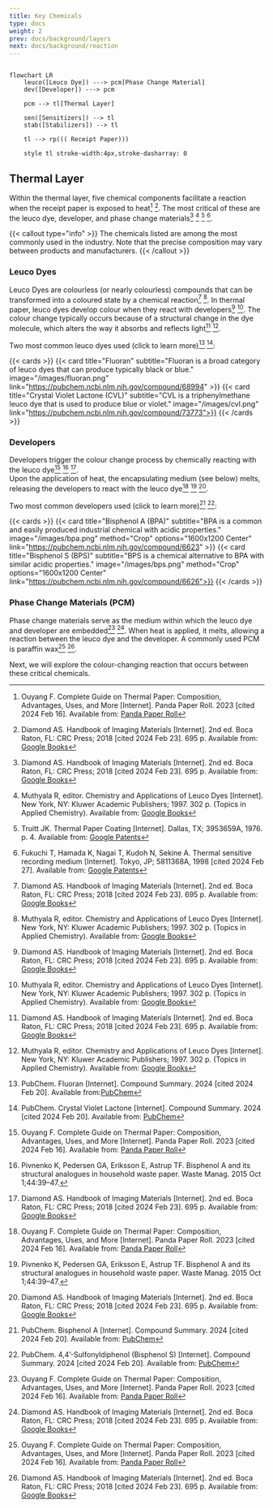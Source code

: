 ```yaml
---
title: Key Chemicals 
type: docs
weight: 2
prev: docs/background/layers
next: docs/background/reaction
---
```


<!--- COMPLETE --->

```mermaid

flowchart LR
	leuco([Leuco Dye]) ---> pcm[Phase Change Material]
    dev([Developer]) ---> pcm
    
    pcm --> tl[Thermal Layer]

    sen([Sensitizers]) --> tl
    stab([Stabilizers]) --> tl

    tl --> rp((( Receipt Paper)))
    
    style tl stroke-width:4px,stroke-dasharray: 0

```

## Thermal Layer

Within the thermal layer, five chemical components facilitate a reaction when the receipt paper is exposed to heat[^7] [^9]. 
The most critical of these are the leuco dye, developer, and phase change materials[^9] [^10] [^11] [^12].

{{< callout type="info" >}}
The chemicals listed are among the most commonly used in the industry. Note that the precise composition may vary between products and manufacturers.
{{< /callout >}}

### Leuco Dyes

Leuco Dyes are colourless (or nearly colourless) compounds that can be transformed into a coloured state by a chemical reaction[^9] [^10]. 
In thermal paper, leuco dyes develop colour when they react with developers[^9] [^10]. 
The colour change typically occurs because of a structural change in the dye molecule, which alters the way it absorbs and reflects light[^9] [^10].

Two most common leuco dyes used (click to learn more)[^13] [^14]:

<!--- Chemical Structures Crop: 1600x1200 dpi:96 --->

{{< cards >}}
  {{< card title="Fluoran" subtitle="Fluoran is a broad category of leuco dyes that can produce typically black or blue." image="/images/fluoran.png" link="https://pubchem.ncbi.nlm.nih.gov/compound/68994" >}}
  {{< card title="Crystal Violet Lactone (CVL)" subtitle="CVL is a triphenylmethane leuco dye that is used to produce blue or violet." image="/images/cvl.png" link="https://pubchem.ncbi.nlm.nih.gov/compound/73773">}}
{{< /cards >}}

### Developers

Developers trigger the colour change process by chemically reacting with the leuco dye[^7] [^8] [^9].  
Upon the application of heat, the encapsulating medium (see below) melts, releasing the developers to react with the leuco dye[^7] [^8] [^9]. 

Two most common developers used (click to learn more)[^15] [^16]:

{{< cards >}}
  {{< card title="Bisphenol A (BPA)" subtitle="BPA is a common and easily produced  industrial chemical with acidic properties." image="/images/bpa.png" method="Crop" options="1600x1200 Center" link="https://pubchem.ncbi.nlm.nih.gov/compound/6623" >}}
  {{< card title="Bisphenol S (BPS)" subtitle="BPS is a chemical alternative to BPA with similar acidic properties." image="/images/bps.png" method="Crop" options="1600x1200 Center" link="https://pubchem.ncbi.nlm.nih.gov/compound/6626">}}
{{< /cards >}}

### Phase Change Materials (PCM) 

Phase change materials serve as the medium within which the leuco dye and developer are embedded[^7] [^9].
When heat is applied, it melts, allowing a reaction between the leuco dye and the developer. A commonly used PCM is paraffin wax[^7] [^9].

Next, we will explore the colour-changing reaction that occurs between these critical chemicals.


<!--- REFERENCES --->

[^1]: Canada Revenue Agency. Business Records [Internet]. Income Tax. 2023 [cited 2024 Feb 19]. Available from: [Canada Revenue Agency()]https://www.canada.ca/en/revenue-agency/services/tax/businesses/topics/sole-proprietorships-partnerships/business-records.html)
[^2]: Moneris. Receipt Requirements [Internet]. Moneris Developers. 2024 [cited 2024 Feb 19]. Available from: [Moneris](https://developer.moneris.com/More/Testing/Receipt%20Requirements)
[^3]: Bank of Canada. Payment Systems [Internet]. n.d. [cited 2024 Feb 26]. Available from: [Bank of Canada](https://www.bankofcanada.ca/2020/07/a-road-map-to-payment-systems/)
[^4]: Grand View Research. Thermal Paper Market Size, Share & Trends Analysis Report By Application (POS, Tags & Label, Lottery & Gaming), By Region (Asia Pacific, North America, Middle East & Africa, Europe), And Segment Forecasts, 2024 - 2030 [Internet]. San Francisco, CA: Grand View Research; 2023 Apr [cited 2024 Feb 26] p. 108. Available from: [Grand View Research](https://www.grandviewresearch.com/industry-analysis/thermal-paper-market)
[^5]: Moustafa K, García PJ, El Khoury F, Pierre S. From Seller Screens to Buyer Screens: Toward a Smart Digital Receipt Solution for Sustainability and Greenhouse Gas Mitigation by Million Tons. Digit Soc. 2023 Nov 30;2(3):53.
[^6]: Koester V. How Does Thermal Paper Work? [Internet]. ChemistryViews. 2019 [cited 2024 Feb 27]. Available from: [ChemistryViews](https://www.chemistryviews.org/details/ezine/11146606/How_Does_Thermal_Paper_Work/)
[^7]: Ouyang F. Complete Guide on Thermal Paper: Composition, Advantages, Uses, and More [Internet]. Panda Paper Roll. 2023 [cited 2024 Feb 16]. Available from: [Panda Paper Roll](https://pandapaperroll.com/complete-guide-on-thermal-paper/)
[^8]: Pivnenko K, Pedersen GA, Eriksson E, Astrup TF. Bisphenol A and its structural analogues in household waste paper. Waste Manag. 2015 Oct 1;44:39–47.
[^9]: Diamond AS. Handbook of Imaging Materials [Internet]. 2nd ed. Boca Raton, FL: CRC Press; 2018 [cited 2024 Feb 23]. 695 p. Available from: [Google Books](https://books.google.com/books?id=w2K1DwAAQBAJ&vq=two+color+thermal+printing&source=gbs_navlinks_s)
[^10]: Muthyala R, editor. Chemistry and Applications of Leuco Dyes [Internet]. New York, NY: Kluwer Academic Publishers; 1997. 302 p. (Topics in Applied Chemistry). Available from: [Google Books](https://books.google.com/books/about/Chemistry_and_Applications_of_Leuco_Dyes.html?id=5bPkBwAAQBAJ)
[^11]: Truitt JK. Thermal Paper Coating [Internet]. Dallas, TX; 3953659A, 1976. p. 4. Available from: [Google Patents](https://patents.google.com/patent/US3953659)
[^12]: Fukuchi T, Hamada K, Nagai T, Kudoh N, Sekine A. Thermal sensitive recording medium [Internet]. Tokyo, JP; 5811368A, 1998 [cited 2024 Feb 27]. Available from: [Google Patents](https://patents.google.com/patent/US5811368A/en)
[^13]: PubChem. Fluoran [Internet]. Compound Summary. 2024 [cited 2024 Feb 20]. Available from:[PubChem](https://pubchem.ncbi.nlm.nih.gov/compound/68994)
[^14]: PubChem. Crystal Violet Lactone [Internet]. Compound Summary. 2024 [cited 2024 Feb 20]. Available from: [PubChem](https://pubchem.ncbi.nlm.nih.gov/compound/73773)
[^15]: PubChem. Bisphenol A [Internet]. Compound Summary. 2024 [cited 2024 Feb 20]. Available from: [PubChem](https://pubchem.ncbi.nlm.nih.gov/compound/6623)
[^16]: PubChem. 4,4’-Sulfonyldiphenol (Bisphenol S) [Internet]. Compound Summary. 2024 [cited 2024 Feb 20]. Available from: [PubChem](https://pubchem.ncbi.nlm.nih.gov/compound/6626)
[^17]: Bousoumah R, Leso V, Iavicoli I, Huuskonen P, Viegas S, Porras SP, et al. Biomonitoring of occupational exposure to bisphenol A, bisphenol S and bisphenol F: A systematic review. Sci Total Environ. 2021 Aug 20;783:146905.
[^18]: Gogoi A, Neog B. The dark side of thermal printed paper. Curr Sci. 2016 Jan;110(1):11–2.
[^19]: International Organization for Standardization. Environmental Management: Life Cycle Assessment, Principles & Framework [Internet]. International Organization for Standardization; 2006. Available from: [ISO](https://www.iso.org/standard/37456.html)
[^20]: International Organization for Standardization. Environmental Management: Life Cycle Assessment, Requirements & Guidelines [Internet]. International Organization for Standardization; 2006. Available from: [ISO](https://www.iso.org/standard/38498.html)
[^21]: Astrup TF, Tonini D, Turconi R, Boldrin A. Life cycle assessment of thermal Waste-to-Energy technologies: Review and recommendations. Waste Manag. 2015 Mar 1;37:104–15.
[^22]: Biedermann S, Tschudin P, Grob K. Transfer of bisphenol A from thermal printer paper to the skin. Anal Bioanal Chem. 2010 Sep 1;398(1):571–6.
[^23]: O’Callaghan-Gordo C, Orta-Martínez M, Kogevinas M. Health effects of non-occupational exposure to oil extraction. Environ Health. 2016 Apr 26;15(1):56.
[^24]: Yadav UK, Dewan R, Verma N, Singh A. Prominent Safety and Health Hazards During Crude Extraction: A Review of Process. J Fail Anal Prev. 2021 Apr 1;21(2):604–9.
[^25]: Onyije FM, Hosseini B, Togawa K, Schüz J, Olsson A. Cancer Incidence and Mortality among Petroleum Industry Workers and Residents Living in Oil Producing Communities: A Systematic Review and Meta-Analysis. Int J Environ Res Public Health. 2021 Jan;18(8):4343.
[^26]: Torén K, Neitzel R, Sallsten G, Andersson E. Occupational exposure to soft paper dust and mortality. Occup Environ Med. 2020 Aug;77(8):549–54.
[^27]: Torén K, Hagberg S, Westberg H. Health effects of working in pulp and paper mills: exposure, obstructive airways diseases, hypersensitivity reactions, and cardiovascular diseases. Am J Ind Med. 1996 Feb;29(2):111–22.
[^28]: IARC Working Group on the Evaluation of Carcinogenic Risks to Humans. Occupational Exposures in Petroleum Refining; Crude Oil and Major Petroleum Fuels [Internet]. Lyon, FR: International Agency for Research on Cancer; 1989 [cited 2024 Mar 4]. (IARC Monographs on the Evaluation of Carcinogenic Risks to Humans). Available from: [NCBI](https://www.ncbi.nlm.nih.gov/books/NBK531261/)
[^29]: Occupational Safety and Health Administration. Hydrogen Sulfide [Internet]. Occupational Chemical Database. n.d. [cited 2024 Feb 28]. Available from: [OSHA](https://www.osha.gov/hydrogen-sulfide/standards)
[^30]: Canadian Centre for Occupational Health and Safety. Hydrogen Sulfide [Internet]. Chemical Profile. 2024 [cited 2024 Feb 28]. Available from: [CCOHS](https://www.ccohs.ca/oshanswers/chemicals/chem_profiles/hydrogen_sulfide.html)
[^31]: European Chemicals Agency. Hydrogen Sulfide [Internet]. Substance Infocard. 2023 [cited 2024 Feb 28]. Available from: [ECHA](https://echa.europa.eu/substance-information/-/substanceinfo/100.029.070)
[^32]: Occupational Safety and Health Administration. Permissible Exposure Limits, Annotated Tables [Internet]. Occupational Chemical Database. 2021 [cited 2024 Feb 28]. Available from: [OSHA](https://www.osha.gov/annotated-pels/table-z-1)
[^33]: Canadian Centre for Occupational Health and Safety. Acetone [Internet]. Chemical Profile. 2023 [cited 2024 Feb 28]. Available from: [CCOHS](https://www.ccohs.ca/oshanswers/chemicals/chem_profiles/acetone.html)
[^34]: European Chemicals Agency. Acetone [Internet]. Substance Infocard. 2023 [cited 2024 Feb 28]. Available from: [ECHA](https://echa.europa.eu/substance-information/-/substanceinfo/100.000.602)
[^35]: Occupational Safety and Health Administration. Woodworking: Health Hazards, Wood Dust, & Carcinogens [Internet]. Woodworking eTool. n.d. [cited 2024 Feb 28]. Available from: [OSHA](https://www.osha.gov/etools/woodworking/health-hazards/wood-dust)
[^36]: Canadian Centre for Occupational Health and Safety. Wood Dust [Internet]. Chemical Profile. 2023 [cited 2024 Feb 28]. Available from: [CCOHS](https://www.ccohs.ca/oshanswers/chemicals/wood_dust.html)
[^37]: European Parliament. Protecting workers: stricter limits on cancer-causing substances [Internet]. Press Room. 2017 [cited 2024 Feb 28]. Available from: [European Parliament](https://www.europarl.europa.eu/news/en/press-room/20170829IPR82604/)protecting-workers-stricter-limits-on-cancer-causing-substances
[^38]: Liao C, Kannan K. Widespread Occurrence of Bisphenol A in Paper and Paper Products: Implications for Human Exposure. Environ Sci Technol. 2011 Nov 1;45(21):9372–9.
[^39]: Caporossi L, Papaleo B. Bisphenol A and Metabolic Diseases: Challenges for Occupational Medicine. Int J Environ Res Public Health. 2017 Sep;14(9):959.
[^40]: Ndaw S, Remy A, Denis F, Marsan P, Jargot D, Robert A. Occupational exposure of cashiers to bisphenol S via thermal paper. Toxicol Lett. 2018 Dec 1;298:106–11.
[^41]: PubChem. 2-Anilino-3-methyl-6-(dibutylamino)fluoran [Internet]. Laboratory Chemical Safety Summary (LCSS) Datasheet. 2024 [cited 2024 Feb 20]. Available from: [PubChem](https://pubchem.ncbi.nlm.nih.gov/compound/3534526)
[^42]: PubChem. Crystal Violet Lactone [Internet]. Laboratory Chemical Safety Summary (LCSS) Datasheet. 2024 [cited 2024 Feb 20]. Available from: https://pubchem.ncbi.nlm.nih.gov/compound/73773
[^43]: PubChem. Bisphenol A [Internet]. Laboratory Chemical Safety Summary (LCSS) Datasheet. 2024 [cited 2024 Feb 20]. Available from: [PubChem](https://pubchem.ncbi.nlm.nih.gov/compound/6623)
[^44]: PubChem. 4,4’-Sulfonyldiphenol (Bisphenol S) [Internet]. Laboratory Chemical Safety Summary (LCSS) Datasheet. 2024 [cited 2024 Feb 20]. Available from: [PubChem](https://pubchem.ncbi.nlm.nih.gov/compound/6626)
[^45]: Hormann AM, Saal FS vom, Nagel SC, Stahlhut RW, Moyer CL, Ellersieck MR, et al. Holding Thermal Receipt Paper and Eating Food after Using Hand Sanitizer Results in High Serum Bioactive and Urine Total Levels of Bisphenol A (BPA). PLoS One. 2014 Oct 22;9(10):e110509.
[^46]: Ribeiro E, Ladeira C, Viegas S. Occupational Exposure to Bisphenol A (BPA): A Reality That Still Needs to Be Unveiled. Toxics. 2017 Sep;5(3):22.
[^47]: Hehn RS. NHANES Data Support Link between Handling of Thermal Paper Receipts and Increased Urinary Bisphenol A Excretion. Environ Sci Technol. 2016 Jan 5;50(1):397–404.
[^48]: Hormann AM. Bisphenol A (BPA) in Human Serum and Urine: Exposure via Dermal Absorption from Thermal Paper Receipts and Oral Ingestion after Transfer from Hand to Food [Internet] [M.A.]. [Columbia, MO]: University of Missouri; 2013 [cited 2024 Mar 4]. Available from: [University of Missouri](https://hdl.handle.net/10355/43992)
[^49]: Molina-Molina JM, Jiménez-Díaz I, Fernández MF, Rodriguez-Carrillo A, Peinado FM, Mustieles V, et al. Determination of bisphenol A and bisphenol S concentrations and assessment of estrogen- and anti-androgen-like activities in thermal paper receipts from Brazil, France, and Spain. Environ Res. 2019 Mar 1;170:406–15.
[^50]: Occupational Safety and Health Administration. Bisphenol A [Internet]. Occupational Chemical Database. 2020 [cited 2024 Feb 28]. Available from: [OSHA](https://www.osha.gov/chemicaldata/841)
[^51]: IMAP Group. Bisphenol S (BPS)-based polymers: Human health tier II assessment [Internet]. IMAP Group; 2020 [cited 2024 Feb 28]. Available from: [IMAP Group](https://www.nicnas.gov.au/chemical-information/imap-assessments/imap-group-assessment-report?assessment_id=14770)
[^52]: National Institute for Public Health and the Environment (NL). Overview of Occupational Exposure Limits within Europe. National Institute for Public Health and the Environment (NL); 2014.
[^53]: Schwartz AW, Landrigan PJ. Bisphenol A in Thermal Paper Receipts: An Opportunity for Evidence-Based Prevention. Environ Health Perspect. 2012 Jan;120(1):a14–5.